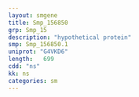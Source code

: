 ```yaml
---
layout: smgene
title: Smp_156850
grp: Smp_15
description: "hypothetical protein"
smp: Smp_156850.1
uniprot: "G4VKD6"
length:   699
cdd: "ns"
kk: ns
categories: sm
---
```


